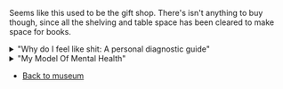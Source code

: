 ---
---

Seems like this used to be the gift shop.
There's isn't anything to buy though, since all the shelving and table space has been cleared to make space for books.

<details markdown=1><summary>"Why do I feel like shit: A personal diagnostic guide"</summary>
# 1. Identity

You're trans, so forcing yourself to not be a woman will hurt.
Unfortunately, ✨society✨ means that will happen a bunch.

This'll broadly feel like depersonalisation -- you'll feel like you're conceptually falling apart.

The solution is to simply actually be a woman for a bit.
The easiest way to achieve this is usually just clothes.
Go look pretty!

# 2. Sleep

You're really sensitive to the time you wake up, though duration still matters.
If you wake up late, you'll feel generally shit even if you slept enough.
Which mean that if it's like 3am, you've already fucked up since you'll either wake up late or not sleep enough.

Waking up late makes you feel dazed, and you won't be able to think well.

Sleep duration is also pretty important, but the sleepiness from not sleeping enough is mostly in the morning and is less noticeable throughout the day, especially if you're actually doing something.
There's not really a solution other than to wait till night and try again.
**Do not, under any circumstances, drink coffee**.

If you are waking up early (like 7am) for stuff, your sleep will likely get disrupted for a bit.
In this scenario, you're probably pretty tempted to take a nap, and that's totally fine.
One important thing to keep in mind is that afterwards, your anxiety will really peak towards midnight.
So good luck, and try not to stay up too long :)

# 3. Blood Sugar

You need a surprisingly high amount of energy per day.
The target is like 10'000 kJ, which is 2400 Cal.
So if you doing a lot of brain work, or don't have a regular meal schedule, you're gonna be at risk of hypoglycemia.

Hypoglycemia looks a lot like regular exhaustion and can happen pretty quickly, so eating a bit of carb is always something to try.
There are a few telltale signs for it though (from [Hypoglycemia](https://en.wikipedia.org/wiki/Hypoglycemia)):

- Easily getting overstimulated, such as by people talking (and wanting sensory deprivation)
- Anxiety, unusual behaviour, and confusion
- Blurred vision
- Trouble talking

# 4. Burnout

This is constant in your life at this point, so try your best.
Reduce workload if possible.

# Conclusion

I hope you remember this and look at it when you do feel shit!

</details>

<details markdown=1><summary>"My Model Of Mental Health"</summary>
After going through a bunch of mental health stuff, I've somewhat got a mental model of how my mental health works.
In summary, even though specific topics may trigger anxiety and may be the target of anxiety, these are purely downstream (i.e. a consequence of) other stressors, such as poor sleep and physical wellbeing.
**Notably, the subject of anxiety is often not actually a stressor!**

Based on this, I've come up with steps for responding to anxiety.
The thing to remember is "Do Not Engage".
Or, in the style of first aid mnemonics, the three D's:

1. **Disengage** from the thoughts. Don't try reason with them.
2. **Distract** yourself.
3. **Deal** with stressors.

Firstly, actually engaging with the thoughts and trying to convince yourself away from the concerns is often not that productive.
Anxiety is as much an emotional thing as it is a reasoning thing, and a lot of the time trying to fight it is like fighting an oil fire with water i.e. very .

Secondly, the purpose of distraction is to give your brain something else to focus on.
The most accessible one is often youtube videos (like cooking videos which are a really nice comfort thing).
Other short-term coping mechanisms can also fall under here.

Finally, my mental model is that mental health issues are purely _downstream_ of the stressors, and anxiety can only be dealt with by dealing with those stressors that are promoting anxiety.
For this, have a look at "Why do I feel like shit: A personal diagnostic guide"!

I feel like this model of mental health issues being downstream of unrelated stressors is more healthy, since you have more control over those, and you also aren't fighting the anxiety while trying to deal with it.
</details>

- [Back to museum](#museum)
